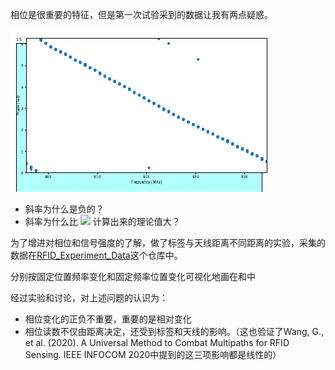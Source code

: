 相位是很重要的特征，但是第一次试验采到的数据让我有两点疑惑。

![标签固定，在不同频率下的相位](https://github.com/Jennifer331/-RFID-/blob/main/image/phase_at_different_freq.png)
- 斜率为什么是负的？
- 斜率为什么比 <img src="https://latex.codecogs.com/gif.latex?\inline&space;\phi&space;=&space;(2d2\pi/\lambda)&space;\mod&space;2\pi">  计算出来的理论值大？

为了增进对相位和信号强度的了解，做了标签与天线距离不同距离的实验，采集的数据在[RFID_Experiment_Data](https://github.com/Jennifer331/RFID_Experiment_Data/tree/main/20210202/distance)这个仓库中。

分别按固定位置频率变化和固定频率位置变化可视化地画在[]()和[]()中

经过实验和讨论，对上述问题的认识为：
- 相位变化的正负不重要，重要的是相对变化
- 相位读数不仅由距离决定，还受到标签和天线的影响。（这也验证了Wang, G., et al. (2020). A Universal Method to Combat Multipaths for RFID Sensing. IEEE INFOCOM 2020中提到的这三项影响都是线性的）

